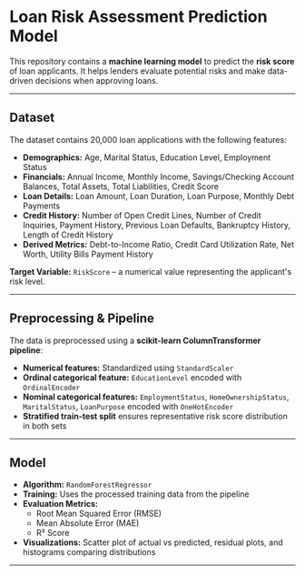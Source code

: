 # Loan Risk Assessment Prediction Model

This repository contains a **machine learning model** to predict the **risk score** of loan applicants. It helps lenders evaluate potential risks and make data-driven decisions when approving loans.

---

## Dataset

The dataset contains 20,000 loan applications with the following features:

- **Demographics:** Age, Marital Status, Education Level, Employment Status
- **Financials:** Annual Income, Monthly Income, Savings/Checking Account Balances, Total Assets, Total Liabilities, Credit Score
- **Loan Details:** Loan Amount, Loan Duration, Loan Purpose, Monthly Debt Payments
- **Credit History:** Number of Open Credit Lines, Number of Credit Inquiries, Payment History, Previous Loan Defaults, Bankruptcy History, Length of Credit History
- **Derived Metrics:** Debt-to-Income Ratio, Credit Card Utilization Rate, Net Worth, Utility Bills Payment History

**Target Variable:** `RiskScore` – a numerical value representing the applicant's risk level.

---

## Preprocessing & Pipeline

The data is preprocessed using a **scikit-learn ColumnTransformer pipeline**:

- **Numerical features:** Standardized using `StandardScaler`
- **Ordinal categorical feature:** `EducationLevel` encoded with `OrdinalEncoder`
- **Nominal categorical features:** `EmploymentStatus`, `HomeOwnershipStatus`, `MaritalStatus`, `LoanPurpose` encoded with `OneHotEncoder`
- **Stratified train-test split** ensures representative risk score distribution in both sets

---

## Model

- **Algorithm:** `RandomForestRegressor`
- **Training:** Uses the processed training data from the pipeline
- **Evaluation Metrics:**
  - Root Mean Squared Error (RMSE)
  - Mean Absolute Error (MAE)
  - R² Score
- **Visualizations:** Scatter plot of actual vs predicted, residual plots, and histograms comparing distributions

---
